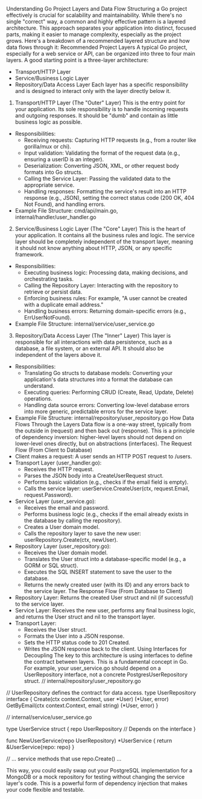 Understanding Go Project Layers and Data Flow
Structuring a Go project effectively is crucial for scalability and maintainability. While there's no single "correct" way, a common and highly effective pattern is a layered architecture. This approach separates your application into distinct, focused parts, making it easier to manage complexity, especially as the project grows.
Here's a breakdown of a recommended layered structure and how data flows through it:
Recommended Project Layers
A typical Go project, especially for a web service or API, can be organized into three to four main layers. A good starting point is a three-layer architecture:
 * Transport/HTTP Layer
 * Service/Business Logic Layer
 * Repository/Data Access Layer
Each layer has a specific responsibility and is designed to interact only with the layer directly below it.
1. Transport/HTTP Layer (The "Outer" Layer)
This is the entry point for your application. Its sole responsibility is to handle incoming requests and outgoing responses. It should be "dumb" and contain as little business logic as possible.
 * Responsibilities:
   * Receiving requests: Capturing HTTP requests (e.g., from a router like gorilla/mux or chi).
   * Input validation: Validating the format of the request data (e.g., ensuring a userID is an integer).
   * Deserialization: Converting JSON, XML, or other request body formats into Go structs.
   * Calling the Service Layer: Passing the validated data to the appropriate service.
   * Handling responses: Formatting the service's result into an HTTP response (e.g., JSON), setting the correct status code (200 OK, 404 Not Found), and handling errors.
 * Example File Structure: cmd/api/main.go, internal/handler/user_handler.go
2. Service/Business Logic Layer (The "Core" Layer)
This is the heart of your application. It contains all the business rules and logic. The service layer should be completely independent of the transport layer, meaning it should not know anything about HTTP, JSON, or any specific framework.
 * Responsibilities:
   * Executing business logic: Processing data, making decisions, and orchestrating tasks.
   * Calling the Repository Layer: Interacting with the repository to retrieve or persist data.
   * Enforcing business rules: For example, "A user cannot be created with a duplicate email address."
   * Handling business errors: Returning domain-specific errors (e.g., ErrUserNotFound).
 * Example File Structure: internal/service/user_service.go
3. Repository/Data Access Layer (The "Inner" Layer)
This layer is responsible for all interactions with data persistence, such as a database, a file system, or an external API. It should also be independent of the layers above it.
 * Responsibilities:
   * Translating Go structs to database models: Converting your application's data structures into a format the database can understand.
   * Executing queries: Performing CRUD (Create, Read, Update, Delete) operations.
   * Handling data source errors: Converting low-level database errors into more generic, predictable errors for the service layer.
 * Example File Structure: internal/repository/user_repository.go
How Data Flows Through the Layers
Data flow is a one-way street, typically from the outside in (request) and then back out (response). This is a principle of dependency inversion: higher-level layers should not depend on lower-level ones directly, but on abstractions (interfaces).
The Request Flow (From Client to Database)
 * Client makes a request: A user sends an HTTP POST request to /users.
 * Transport Layer (user_handler.go):
   * Receives the HTTP request.
   * Parses the JSON body into a CreateUserRequest struct.
   * Performs basic validation (e.g., checks if the email field is empty).
   * Calls the service layer: userService.CreateUser(ctx, request.Email, request.Password).
 * Service Layer (user_service.go):
   * Receives the email and password.
   * Performs business logic (e.g., checks if the email already exists in the database by calling the repository).
   * Creates a User domain model.
   * Calls the repository layer to save the new user: userRepository.Create(ctx, newUser).
 * Repository Layer (user_repository.go):
   * Receives the User domain model.
   * Translates the User struct into a database-specific model (e.g., a GORM or SQL struct).
   * Executes the SQL INSERT statement to save the user to the database.
   * Returns the newly created user (with its ID) and any errors back to the service layer.
The Response Flow (From Database to Client)
 * Repository Layer: Returns the created User struct and nil (if successful) to the service layer.
 * Service Layer: Receives the new user, performs any final business logic, and returns the User struct and nil to the transport layer.
 * Transport Layer:
   * Receives the User struct.
   * Formats the User into a JSON response.
   * Sets the HTTP status code to 201 Created.
   * Writes the JSON response back to the client.
Using Interfaces for Decoupling
The key to this architecture is using interfaces to define the contract between layers. This is a fundamental concept in Go.
For example, your user_service.go should depend on a UserRepository interface, not a concrete PostgresUserRepository struct.
// internal/repository/user_repository.go

// UserRepository defines the contract for data access.
type UserRepository interface {
    Create(ctx context.Context, user *User) (*User, error)
    GetByEmail(ctx context.Context, email string) (*User, error)
}

// internal/service/user_service.go

type UserService struct {
    repo UserRepository // Depends on the interface
}

func NewUserService(repo UserRepository) *UserService {
    return &UserService{repo: repo}
}

// ... service methods that use repo.Create() ...

This way, you could easily swap out your PostgreSQL implementation for a MongoDB or a mock repository for testing without changing the service layer's code. This is a powerful form of dependency injection that makes your code flexible and testable.
